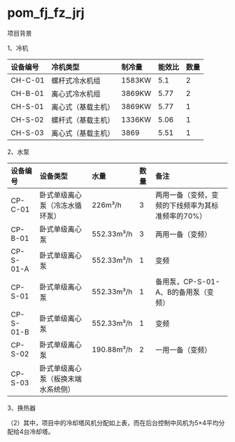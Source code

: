 # pom\_fj\_fz\_jrj

项目背景

1、冷机

| 设备编号 | 冷机类型 | 制冷量 | 能效比 | 数量 |
| :--- | :--- | :--- | :--- | :--- |
| CH-C-01 | 螺杆式冷水机组 | 1583KW | 5.1 | 2 |
| CH-B-01 | 离心式冷水机组 | 3869KW | 5.77 | 2 |
| CH-S-01 | 离心式（基载主机） | 3869KW | 5.77 | 1 |
| CH-S-02 | 螺杆式（基载主机） | 1336KW | 5.06 | 1 |
| CH-S-03 | 离心式（基载主机） | 3869 | 5.51 | 1 |

2、水泵

| 设备编号 | 设备类型 | 水量 | 数量 | 备注 |
| :--- | :--- | :--- | :--- | :--- |
| CP-C-01 | 卧式单级离心泵（冷冻水循环泵） | 226m³/h | 3 | 两用一备（变频，变频的下线频率为其标准频率的70%） |
| CP-B-01 | 卧式单级离心泵 | 552.33m³/h | 3 | 两用一备（变频） |
| CP-S-01-A | 卧式单级离心泵 | 552.33m³/h | 1 | 变频 |
| CP-S-01 | 卧式单级离心泵 | 552.33m³/h | 1 | 备用泵，CP-S-01-A、B的备用泵（变频） |
| CP-S-01-B | 卧式单级离心泵 | 552.33m³/h | 1 | 变频 |
| CP-S-02 | 卧式单级离心泵 | 190.88m³/h | 2 | 一用一备（变频） |
| CP-S-03 | 卧式单级离心泵（板换末端水系统侧） |  |  |  |

3、换热器

（2）其中，项目中的冷却塔风机分配如上表，而在后台控制中风机为5×4平均分配给4台冷却塔。

